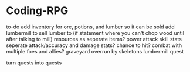 # Coding-RPG
to-do
add inventory for ore, potions, and lumber so it can be sold
add lumbermill to sell lumber to (if statement where you can't chop wood until after talking to mill)
resources as seperate items?
power attack skill
stats
seperate attack/accuracy and damage stats?
chance to hit?
combat with multiple foes and allies?
graveyard overrun by skeletons
lumbermill quest

turn quests into quests
